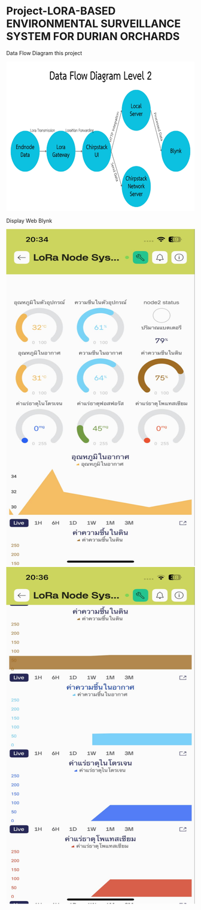 # Project-LORA-BASED ENVIRONMENTAL SURVEILLANCE SYSTEM FOR DURIAN ORCHARDS

Data Flow Diagram this project

<img src="https://github.com/MrArmiami/Project-install/blob/main/dataflowdiagram.jpg?raw=true" alt="Display Web Blynk" width="1200" height="400">



Display Web Blynk

<div align="center">
  <img src="https://github.com/MrArmiami/Project-install/blob/main/webblynk.jpg?raw=true" alt="Display Web Blynk" width="600" height="900">
</div>

<div align="center">
 <img src="https://github.com/MrArmiami/Project-install/blob/main/webblynk2.jpg?raw=true" alt="Display Web Blynk" width="600" height="900">
</div>


